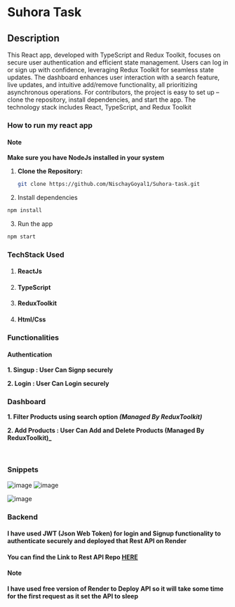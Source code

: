 # Suhora Task

## Description
This React app, developed with TypeScript and Redux Toolkit, focuses on secure user authentication and efficient state management. Users can log in or sign up with confidence, leveraging Redux Toolkit for seamless state updates. The dashboard enhances user interaction with a search feature, live updates, and intuitive add/remove functionality, all prioritizing asynchronous operations. For contributors, the project is easy to set up – clone the repository, install dependencies, and start the app. The technology stack includes React, TypeScript, and Redux Toolkit

### How to run my react app
#### Note
**Make sure you have NodeJs installed in your system**
1. **Clone the Repository:**
   ```bash
   git clone https://github.com/NischayGoyal1/Suhora-task.git
   ```
2. Install dependencies
```bash
npm install
```
3. Run the app
```bash
npm start
```


### TechStack Used
1. #### ReactJs
2. #### TypeScript
3. #### ReduxToolkit
4. #### Html/Css

### Functionalities
#### Authentication
**1. Singup : User Can Signp securely**

**2. Login  : User Can Login securely**

### Dashboard

**1. Filter Products using search option _(Managed By ReduxToolkit)_**

**2. Add Products : User Can Add and Delete Products (Managed By ReduxToolkit)_**

<br />

### Snippets
![image](https://github.com/llaske/sugarizer/assets/81116984/569371c0-7452-41a7-81a6-ed4955eab1b7) ![image](https://github.com/llaske/sugarizer/assets/81116984/5ac9b513-81e4-4ca8-a74a-efc0f7184449)

![image](https://github.com/llaske/sugarizer/assets/81116984/2fc6cb02-3ff9-4fc8-8e57-94e8905f5bad)



### Backend
#### I have used **JWT (Json Web Token)** for login and Signup functionality to authenticate securely and deployed that **Rest API** on Render

#### You can find the Link to Rest API Repo [HERE](https://github.com/NischayGoyal1/Suhora-Api)

#### Note 
**I have used free version of Render to Deploy API so it will take some time for the first request as it set the API to sleep**


